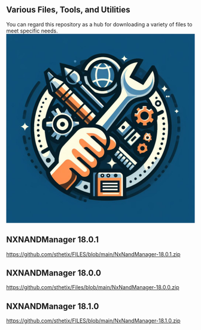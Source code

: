 ## Various Files, Tools, and Utilities
You can regard this repository as a hub for downloading a variety of files to meet specific needs.
![logo](https://github.com/sthetix/Files/blob/main/Designer.jpeg)


## NXNANDManager 18.0.1
https://github.com/sthetix/FILES/blob/main/NxNandManager-18.0.1.zip
## NXNANDManager 18.0.0
https://github.com/sthetix/Files/blob/main/NxNandManager-18.0.0.zip
## NXNANDManager 18.1.0
https://github.com/sthetix/FILES/blob/main/NxNandManager-18.1.0.zip

